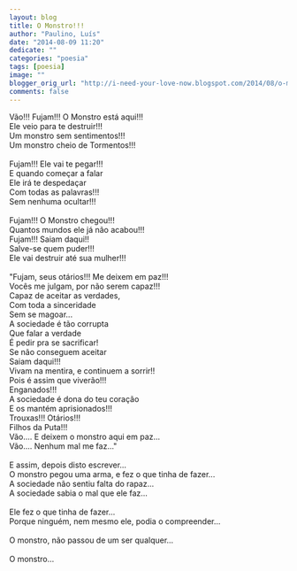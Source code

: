 ```yaml
---
layout: blog
title: O Monstro!!!
author: "Paulino, Luís"
date: "2014-08-09 11:20"
dedicate: ""
categories: "poesia"
tags: [poesia]
image: ""
blogger_orig_url: "http://i-need-your-love-now.blogspot.com/2014/08/o-monstro.html"
comments: false
---
```


Vão!!! Fujam!!! O Monstro está aqui!!!\
Ele veio para te destruir!!!\
Um monstro sem sentimentos!!!\
Um monstro cheio de Tormentos!!!\
\
Fujam!!! Ele vai te pegar!!!\
E quando começar a falar\
Ele irá te despedaçar\
Com todas as palavras!!!\
Sem nenhuma ocultar!!!\
\
Fujam!!! O Monstro chegou!!!\
Quantos mundos ele já não acabou!!!\
Fujam!!! Saiam daqui!!\
Salve-se quem puder!!!\
Ele vai destruir até sua mulher!!!\
\
"Fujam, seus otários!!! Me deixem em paz!!!\
Vocês me julgam, por não serem capaz!!!\
Capaz de aceitar as verdades,\
Com toda a sinceridade\
Sem se magoar...\
A sociedade é tão corrupta\
Que falar a verdade\
É pedir pra se sacrificar!\
Se não conseguem aceitar\
Saiam daqui!!!\
Vivam na mentira, e continuem a sorrir!!\
Pois é assim que viverão!!!\
Enganados!!!\
A sociedade é dona do teu coração\
E os mantém aprisionados!!!\
Trouxas!!! Otários!!!\
Filhos da Puta!!!\
Vão.... E deixem o monstro aqui em paz...\
Vão.... Nenhum mal me faz..."\
\
E assim, depois disto escrever...\
O monstro pegou uma arma, e fez o que tinha de fazer...\
A sociedade não sentiu falta do rapaz...\
A sociedade sabia o mal que ele faz...\
\
Ele fez o que tinha de fazer...\
Porque ninguém, nem mesmo ele, podia o compreender...\
\
O monstro, não passou de um ser qualquer...\
\
O monstro...
